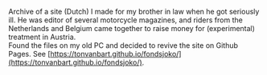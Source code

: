 Archive of a site (Dutch) I made for my brother in law when he got seriously ill. He was editor of several motorcycle magazines, and riders from the Netherlands and Belgium came together 
to raise money for (experimental) treatment in Austria.
<br>
Found the files on my old PC and decided to revive the site on Github Pages. See [https://tonvanbart.github.io/fondsjoko/](https://tonvanbart.github.io/fondsjoko/).
